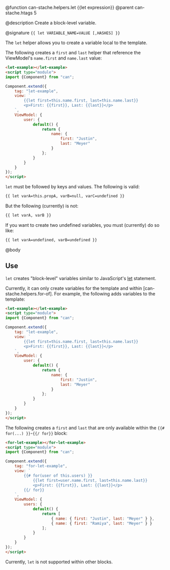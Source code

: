 @function can-stache.helpers.let {{let expression}}
@parent can-stache.htags 5


@description Create a block-level variable.

@signature `{{ let VARIABLE_NAME=VALUE [,HASHES] }}`

The `let` helper allows you to create a variable local to the template.

The following creates a `first` and `last` helper that reference
the ViewModel's `name.first` and `name.last` value:

```html
<let-example></let-example>
<script type="module">
import {Component} from "can";

Component.extend({
	tag: "let-example",
	view: `
		{{let first=this.name.first, last=this.name.last}}
		<p>First: {{first}}, Last: {{last}}</p>
	`,
	ViewModel: {
		user: {
			default() {
				return {
					name: {
						first: "Justin",
						last: "Meyer"
					}
				};
			}
		}
	}
});
</script>
```

`let` must be followed by keys and values.  The following is valid:

```html
{{ let varA=this.propA, varB=null, varC=undefined }}
```

But the following (currently) is not:

```html
{{ let varA, varB }}
```

If you want to create two undefined variables, you must (currently) do so like:

```html
{{ let varA=undefined, varB=undefined }}
```

@body


## Use

`let` creates "block-level" variables similar to JavaScript's [let](https://developer.mozilla.org/en-US/docs/Web/JavaScript/Reference/Statements/let)
statement.

Currently, it can only create variables for the template and within [can-stache.helpers.for-of].  For example,
the following adds variables to the template:

```html
<let-example></let-example>
<script type="module">
import {Component} from "can";

Component.extend({
	tag: "let-example",
	view: `
		{{let first=this.name.first, last=this.name.last}}
		<p>First: {{first}}, Last: {{last}}</p>
	`,
	ViewModel: {
		user: {
			default() {
				return {
					name: {
						first: "Justin",
						last: "Meyer"
					}
				};
			}
		}
	}
});
</script>
```


The following creates a `first` and `last` that are only available within the `{{# for(...) }}`-`{{/ for}}`
block:


```html
<for-let-example></for-let-example>
<script type="module">
import {Component} from "can";

Component.extend({
	tag: "for-let-example",
	view: `
		{{# for(user of this.users) }}
			{{let first=user.name.first, last=this.name.last}}
			<p>First: {{first}}, Last: {{last}}</p>
		{{/ for}}
	`,
	ViewModel: {
		users: {
			default() {
				return [
					{ name: { first: "Justin", last: "Meyer" } },
					{ name: { first: "Ramiya", last: "Meyer" } }
				];
			}
		}
	}
});
</script>
```


Currently, `let` is not supported within other blocks.
